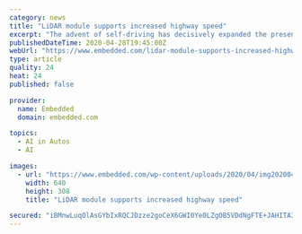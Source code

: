 ```yaml
---
category: news
title: "LiDAR module supports increased highway speed"
excerpt: "The advent of self-driving has decisively expanded the presence of laser-imaging detection and ranging (LiDAR) sensors in the automotive electronics"
publishedDateTime: 2020-04-28T19:45:00Z
webUrl: "https://www.embedded.com/lidar-module-supports-increased-highway-speed/"
type: article
quality: 24
heat: 24
published: false

provider:
  name: Embedded
  domain: embedded.com

topics:
  - AI in Autos
  - AI

images:
  - url: "https://www.embedded.com/wp-content/uploads/2020/04/img20200428033220Maxim-LiDAR-Module-Revs-Self-Dri_4.jpg"
    width: 640
    height: 308
    title: "LiDAR module supports increased highway speed"

secured: "iBMnwLuqOlAsGYbIxRQCJDzze2goCeX6GWI0Ye0LZgOB5VDdNgFTE+JAHITA3nLetqQc4dOKkno2c/BCoyrKmycA8KSkrx5uk7WduDd0j5IJixzMPs/XwQvz7W+2x4zH0+LnDME50NTeF8LUrPEINPhiof6Et336rJMYtX7U8GLojtxwr7BKbFKefrEhqloM0t7B+ZffsHV667yJP6haJiYpiNhsyx06zL5TBeYxokEtlYLByAsTQMAoPKZqrjBzL+vkcU4ccHolPtKZHln4RZP4mru6zGPgfk0WH2iYjoBhk3xeqRLUosIel9hnN9h65w2aCfflAq8tGANBWuGGLe/NA5Q8gksp1UghIaBCQi/8c1VUs3ee4QMGzdobEnSY8GJDHd2Wo17G7z0LFEA8KBZWmAx7/StzvRcK7SE54hexs2wUxOaPLVPughQKCEL5cM70JsexW0HeNXZMNmFiHTzDURpihjyMonbzlOT2ia4=;4siY7elT5+onhNHQtqfPSw=="
---
```


